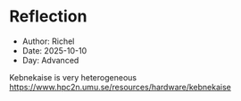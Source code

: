 # Reflection

- Author: Richel
- Date: 2025-10-10
- Day: Advanced


Kebnekaise is very heterogeneous
<https://www.hpc2n.umu.se/resources/hardware/kebnekaise>
